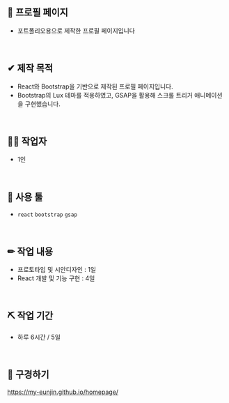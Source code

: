 ## 📒 프로필 페이지
- 포트폴리오용으로 제작한 프로필 페이지입니다
<br/>

## ✔ 제작 목적
- React와 Bootstrap을 기반으로 제작된 프로필 페이지입니다.
- Bootstrap의 Lux 테마를 적용하였고, GSAP을 활용해 스크롤 트리거 애니메이션을 구현했습니다.
  
<br/>

## 🙋‍♀️ 작업자
- 1인

<br/>

## 📌 사용 툴
- `react` `bootstrap` `gsap`
<br/>

## ✏ 작업 내용
- 프로토타입 및 시안디자인 : 1일
- React 개발 및 기능 구현 : 4일

<br/>

## ⛏ 작업 기간
- 하루 6시간 / 5일

<br/>

## 👀 구경하기
https://my-eunjin.github.io/homepage/
